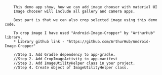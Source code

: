 		This demo app show, how we can add image chooser with material UI
		Image chooser will include all gallery and camera apps.
		
		Best part is that we can also crop selected image using this demo code.
		
		To crop image I have used "Android-Image-Cropper" by "ArthurHub" library.
		* Library github link - "https://github.com/ArthurHub/Android-Image-Cropper"
		
		//Step 1. Add Gradle dependency to app-gradle.
        //Step 2. Add CropImageActivity to app-manifest
        //Step 3. Add ImageUtilityHelper class in your project.
        //Step 4. Create object of ImageUtilityHelper class.
